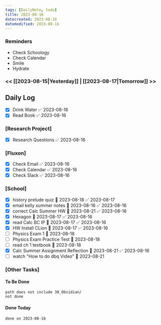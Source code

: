 ```yaml
---
tags: [DailyNote, todo]
title: 2023-08-16
datecreated: 2023-08-16
datemodified: 2023-08-16
---
```


### Reminders
- Check Schoology
- Check Calendar
- Smile
- Hydrate

### << [[2023-08-15|Yesterday]] | [[2023-08-17|Tomorrow]] >>

## Daily Log

- [x] Drink Water ✅ 2023-08-16
- [x] Read Book ✅ 2023-08-16

### [Research Project]

 - [x] Research Questions ✅ 2023-08-16

### [Fluxon]


- [x] Check Email ✅ 2023-08-16
- [x] Check Calendar ✅ 2023-08-16
- [x] Check Slack ✅ 2023-08-16

### [School]

- [x] history prelude quiz 📅 2023-08-18 ✅ 2023-08-17
- [x] email kelly summer notes 📅 2023-08-16 ✅ 2023-08-16
- [x] correct Calc Summer HW 📅 2023-08-21 ✅ 2023-08-16
- [x] Hexagon 📅 2023-08-17 ✅ 2023-08-16
- [x] read Calc BC IP 📅 2023-08-17 ✅ 2023-08-16
- [x] HW Install CLion 📅 2023-08-17 ✅ 2023-08-16
- [ ] Physics Exam 1 📅 2023-08-18 
- [ ] Physics Exam Practice Test 📅 2023-08-18
- [ ] read ch 1 textbook 📅 2023-08-18 
- [x] Calc Summer Assignment Reflection 📅 2023-08-21 ✅ 2023-08-16
- [ ] watch "How to do dbq Video" 📅 2023-08-21 

### [Other Tasks]

#### To Be Done

```tasks
path does not include 30_Obsidian/
not done
```

#### Done Today

```tasks
done on 2023-08-16
```